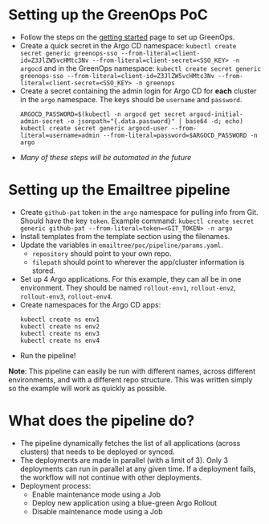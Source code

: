 # Setting up the GreenOps PoC

- Follow the steps on the [getting started](https://greenops.io/go-docs/getting-started/) page to set up GreenOps.
- Create a quick secret in the Argo CD namespace: ```kubectl create secret generic greenops-sso --from-literal=client-id=Z3JlZW5vcHMtc3Nv --from-literal=client-secret=<SSO_KEY> -n argocd``` and in the GreenOps namespace: ```kubectl create secret generic greenops-sso --from-literal=client-id=Z3JlZW5vcHMtc3Nv --from-literal=client-secret=<SSO_KEY> -n greenops```
- Create a secret containing the admin login for Argo CD for **each** cluster in the `argo` namespace. The keys should be `username` and `password`.
  ```
  ARGOCD_PASSWORD=$(kubectl -n argocd get secret argocd-initial-admin-secret -o jsonpath="{.data.password}" | base64 -d; echo)
  kubectl create secret generic argocd-user --from-literal=username=admin --from-literal=password=$ARGOCD_PASSWORD -n argo
  ```
- *Many of these steps will be automated in the future*

# Setting up the Emailtree pipeline
- Create `github-pat` token in the `argo` namespace for pulling info from Git. Should have the key `token`. Example command: ```kubectl create secret generic github-pat --from-literal=token=<GIT_TOKEN> -n argo```
- Install  templates from the template section using the filenames.
- Update the variables in `emailtree/poc/pipeline/params.yaml`.
    - `repository` should point to your own repo.
    - `filepath` should point to wherever the app/cluster information is stored.
- Set up 4 Argo applications. For this example, they can all be in one environment. They should be named `rollout-env1`, `rollout-env2`, `rollout-env3`, `rollout-env4`.
- Create namespaces for the Argo CD apps:
  ```
  kubectl create ns env1
  kubectl create ns env2
  kubectl create ns env3
  kubectl create ns env4
  ```
- Run the pipeline!

**Note**: This pipeline can easily be run with different names, across different environments, and with a different repo structure. This was written simply so the example will work as quickly as possible.

# What does the pipeline do?
- The pipeline dynamically fetches the list of all applications (across clusters) that needs to be deployed or synced.
- The deployments are made in parallel (with a limit of 3). Only 3 deployments can run in parallel at any given time. If a deployment fails, the workflow will not continue with other deployments.
- Deployment process:
  - Enable maintenance mode using a Job
  - Deploy new application using a blue-green Argo Rollout
  - Disable maintenance mode using a Job

